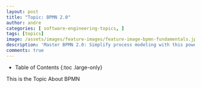 ```yaml
---
layout: post
title: "Topic: BPMN 2.0"
author: andre
categories: [ software-engineering-topics, ]
tags: [topics]
image: /assets/images/feature-images/feature-image-bpmn-fundamentals.jpg
description: 'Master BPMN 2.0: Simplify process modeling with this powerful standard for visualizing, analyzing, and optimizing business workflows effectively.'
comments: true
---
```


- Table of Contents
{:toc .large-only}

This is the Topic About BPMN